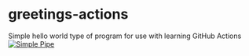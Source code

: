 # greetings-actions
Simple hello world type of program for use with learning GitHub Actions
[![Simple Pipe](https://github.com/mykismet1/greetings-actions/actions/workflows/simple-pipe.yml/badge.svg)](https://github.com/mykismet1/greetings-actions/actions/workflows/simple-pipe.yml)
